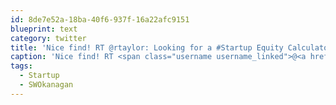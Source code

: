```yaml
---
id: 8de7e52a-18ba-40f6-937f-16a22afc9151
blueprint: text
category: twitter
title: 'Nice find! RT @rtaylor: Looking for a #Startup Equity Calculator? Here ya go… foundrs.com/calculator/ind… cc/ @BrentLachman @dchymko #SWOkanagan'
caption: 'Nice find! RT <span class="username username_linked">@<a href="https://twitter.com/rtaylor" title="Elon Musk">rtaylor</a></span>: Looking for a <span class="hashtag hashtag_local">#<a href="http://tweettemp.darylchymko.ca/?tag=startup">Startup</a> Equity Calculator? Here ya go… <a href="http://foundrs.com/calculator/index.php" title="http://foundrs.com/calculator/index.php" class="link link_untco">foundrs.com/calculator/ind…</a> cc/ <span class="username username_linked">@<a href="https://twitter.com/BrentLachman" title="Brent Lachman">BrentLachman</a></span> <span class="username username_linked">@<a href="https://twitter.com/dchymko" title="Daryl Chymko">dchymko</a></span> <span class="hashtag hashtag_local">#<a href="http://tweettemp.darylchymko.ca/?tag=swokanagan">SWOkanagan</a>'
tags:
  - Startup
  - SWOkanagan
---
```

